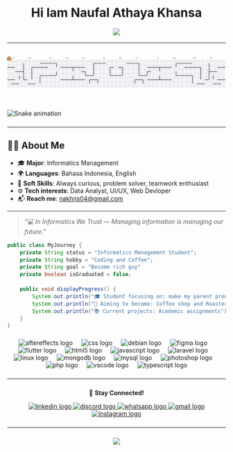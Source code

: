 <h1 align="center">Hi Iam Naufal Athaya Khansa</h1>
<p align="center"> <img src="https://komarev.com/ghpvc/?username=Nopwall09&label=Profile+Views&color=brightgreen&style=flat-square" /> </p>

---

<br clear="both">

<picture>
  <source media="(prefers-color-scheme: dark)" srcset="https://raw.githubusercontent.com/Nopwall09/Nopwall09/output/pacman-contribution-graph-dark.svg">
  <source media="(prefers-color-scheme: light)" srcset="https://raw.githubusercontent.com/Nopwall09/Nopwall09/output/pacman-contribution-graph.svg">
  <img alt="pacman contribution graph" src="https://raw.githubusercontent.com/Nopwall09/Nopwall09/output/pacman-contribution-graph.svg">
</picture>

###

<br clear="both">

<img src="https://raw.githubusercontent.com/Nopwall09/Nopwall09/output/snake.svg" alt="Snake animation" />

###
---
## 🧑‍💻 About Me
- 🎓 **Major**: Informatics Management  
- 🌍 **Languages**: Bahasa Indonesia, English
- 🌱 **Soft Skills**: Always curious, problem solver, teamwork enthusiast
- ⚙️ **Tech interests**: Data Analyst, UI/UX, Web Devloper 
- 📬 **Reach me**: [nakhns04@gmail.com](mailto:nakhns04@gmail.com)
---
>_"💻 In Informatics We Trust — Managing information is managing our future."_
```java
public class MyJourney {
    private String status = "Informatics Management Student";
    private String hobby = "Coding and Coffee";
    private String goal = "Become rich guy"
    private boolean isGraduated = false;

    public void displayProgress() {
        System.out.println("🎓 Student focusing on: make my parent proud first");
        System.out.println("🎯 Aiming to become: Coffee shop and Roastery owner");
        System.out.println("📚 Current projects: Academic assignments");
    }
}
```

###

<div align="center">
  <img src="https://cdn.jsdelivr.net/gh/devicons/devicon/icons/aftereffects/aftereffects-original.svg" height="40" alt="aftereffects logo"  />
  <img width="12" />
  <img src="https://cdn.jsdelivr.net/gh/devicons/devicon/icons/css3/css3-original.svg" height="40" alt="css logo"  />
  <img width="12" />
  <img src="https://cdn.jsdelivr.net/gh/devicons/devicon/icons/debian/debian-original.svg" height="40" alt="debian logo"  />
  <img width="12" />
  <img src="https://cdn.jsdelivr.net/gh/devicons/devicon/icons/figma/figma-original.svg" height="40" alt="figma logo"  />
  <img width="12" />
  <img src="https://cdn.jsdelivr.net/gh/devicons/devicon/icons/flutter/flutter-original.svg" height="40" alt="flutter logo"  />
  <img width="12" />
  <img src="https://cdn.jsdelivr.net/gh/devicons/devicon/icons/html5/html5-original.svg" height="40" alt="html5 logo"  />
  <img width="12" />
  <img src="https://cdn.jsdelivr.net/gh/devicons/devicon/icons/javascript/javascript-original.svg" height="40" alt="javascript logo"  />
  <img width="12" />
  <img src="https://cdn.jsdelivr.net/gh/devicons/devicon/icons/laravel/laravel-original.svg" height="40" alt="laravel logo"  />
  <img width="12" />
  <img src="https://cdn.jsdelivr.net/gh/devicons/devicon/icons/linux/linux-original.svg" height="40" alt="linux logo"  />
  <img width="12" />
  <img src="https://cdn.jsdelivr.net/gh/devicons/devicon/icons/mongodb/mongodb-original.svg" height="40" alt="mongodb logo"  />
  <img width="12" />
  <img src="https://cdn.jsdelivr.net/gh/devicons/devicon/icons/mysql/mysql-original.svg" height="40" alt="mysql logo"  />
  <img width="12" />
  <img src="https://cdn.jsdelivr.net/gh/devicons/devicon/icons/photoshop/photoshop-plain.svg" height="40" alt="photoshop logo"  />
  <img width="12" />
  <img src="https://cdn.jsdelivr.net/gh/devicons/devicon/icons/php/php-original.svg" height="40" alt="php logo"  />
  <img width="12" />
  <img src="https://cdn.jsdelivr.net/gh/devicons/devicon/icons/vscode/vscode-original.svg" height="40" alt="vscode logo"  />
  <img width="12" />
  <img src="https://cdn.jsdelivr.net/gh/devicons/devicon/icons/typescript/typescript-original.svg" height="40" alt="typescript logo"  />
</div>

###
---
###
<p align="center">
  🔗 <b>Stay Connected!</b>
</p>
<div align="center">
  <a href="https://www.linkedin.com/uas/login?session_redirect=https%3A%2F%2Fwww.linkedin.com%2Fmypreferences%2Fm%2F" target="_blank">
    <img src="https://img.shields.io/static/v1?message=LinkedIn&logo=linkedin&label=&color=0077B5&logoColor=white&labelColor=&style=for-the-badge" height="25" alt="linkedin logo"  />
  </a>
  <a href="https://discord.com/users/_khns" target="_blank">
    <img src="https://img.shields.io/static/v1?message=Discord&logo=discord&label=&color=7289DA&logoColor=white&labelColor=&style=for-the-badge" height="25" alt="discord logo"  />
  </a>
  <a href="https://wa.me/621239075637" target="_blank">
    <img src="https://img.shields.io/static/v1?message=Whatsapp&logo=whatsapp&label=&color=25D366&logoColor=white&labelColor=&style=for-the-badge" height="25" alt="whatsapp logo"  />
  </a>
  <a href="nakhns04@gmail.com" target="_blank">
    <img src="https://img.shields.io/static/v1?message=Gmail&logo=gmail&label=&color=D14836&logoColor=white&labelColor=&style=for-the-badge" height="25" alt="gmail logo"  />
  </a>
  <a href="https://www.instagram.com/naufal_khn/" target="_blank">
    <img src="https://img.shields.io/static/v1?message=Instagram&logo=instagram&label=&color=E4405F&logoColor=white&labelColor=&style=for-the-badge" height="25" alt="instagram logo"  />
  </a>
</div>

###
---



###
<p align="center"><img height="170em" src="https://github-readme-stats.vercel.app/api/top-langs/?username=Nopwall09&layout=compact&theme=tokyonight" /> </p>

